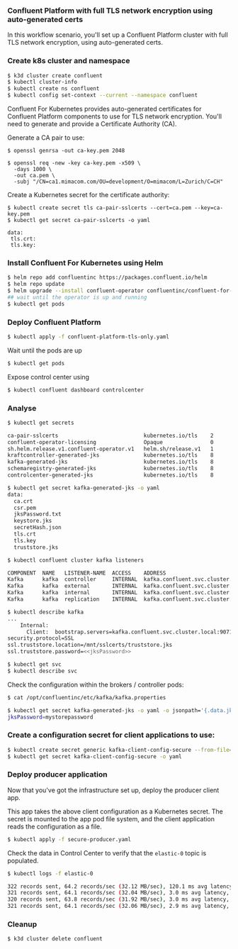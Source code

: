 ### Confluent Platform with full TLS network encryption using auto-generated certs

In this workflow scenario, you'll set up a Confluent Platform cluster with
full TLS network encryption, using auto-generated certs.

### Create k8s cluster and namespace

```bash
$ k3d cluster create confluent
$ kubectl cluster-info
$ kubectl create ns confluent
$ kubectl config set-context --current --namespace confluent
```

Confluent For Kubernetes provides auto-generated certificates for Confluent Platform
components to use for TLS network encryption. You'll need to generate and provide a
Certificate Authority (CA).

Generate a CA pair to use:

```
$ openssl genrsa -out ca-key.pem 2048

$ openssl req -new -key ca-key.pem -x509 \
  -days 1000 \
  -out ca.pem \
  -subj "/CN=ca1.mimacom.com/OU=development/O=mimacom/L=Zurich/C=CH"
```

Create a Kubernetes secret for the certificate authority:

```
$ kubectl create secret tls ca-pair-sslcerts --cert=ca.pem --key=ca-key.pem
$ kubectl get secret ca-pair-sslcerts -o yaml

data:
 tls.crt:
 tls.key:
```



### Install Confluent For Kubernetes using Helm

```bash
$ helm repo add confluentinc https://packages.confluent.io/helm
$ helm repo update
$ helm upgrade --install confluent-operator confluentinc/confluent-for-kubernetes --set kRaftEnabled=true
## wait until the operator is up and running
$ kubectl get pods
```

### Deploy Confluent Platform

```bash
$ kubectl apply -f confluent-platform-tls-only.yaml
```

Wait until the pods are up

```bash
$ kubectl get pods
```

Expose control center using

```bash
$ kubectl confluent dashboard controlcenter
```

### Analyse

```bash
$ kubectl get secrets

ca-pair-sslcerts                           kubernetes.io/tls    2      57m
confluent-operator-licensing               Opaque               0      54m
sh.helm.release.v1.confluent-operator.v1   helm.sh/release.v1   1      54m
kraftcontroller-generated-jks              kubernetes.io/tls    8      30m
kafka-generated-jks                        kubernetes.io/tls    8      30m
schemaregistry-generated-jks               kubernetes.io/tls    8      26m
controlcenter-generated-jks                kubernetes.io/tls    8      6m7s
```

```bash
$ kubectl get secret kafka-generated-jks -o yaml
data:
  ca.crt
  csr.pem
  jksPassword.txt
  keystore.jks
  secretHash.json
  tls.crt
  tls.key
  truststore.jks
```

```bash
$ kubectl confluent cluster kafka listeners

COMPONENT  NAME   LISTENER-NAME  ACCESS    ADDRESS                                 TLS    AUTH  AUTHORIZATION
Kafka      kafka  controller     INTERNAL  kafka.confluent.svc.cluster.local:9074  true
Kafka      kafka  external       INTERNAL  kafka.confluent.svc.cluster.local:9092  false
Kafka      kafka  internal       INTERNAL  kafka.confluent.svc.cluster.local:9071  true
Kafka      kafka  replication    INTERNAL  kafka.confluent.svc.cluster.local:9072  true
```

```bash 
$ kubectl describe kafka
...
    Internal:
      Client:  bootstrap.servers=kafka.confluent.svc.cluster.local:9071
security.protocol=SSL
ssl.truststore.location=/mnt/sslcerts/truststore.jks
ssl.truststore.password=<<jksPassword>>
```

```bash
$ kubectl get svc
$ kubectl describe svc
```

Check the configuration within the brokers / controller pods:

```bash
$ cat /opt/confluentinc/etc/kafka/kafka.properties
```

```bash
$ kubectl get secret kafka-generated-jks -o yaml -o jsonpath='{.data.jksPassword\.txt}' | base64 -d
jksPassword=mystorepassword
```

### Create a configuration secret for client applications to use:

```bash
$ kubectl create secret generic kafka-client-config-secure --from-file=kafka.properties
$ kubectl get secret kafka-client-config-secure -o yaml
```

### Deploy producer application

Now that you've got the infrastructure set up, deploy the producer client app.

This app takes the above client configuration as a Kubernetes secret. The secret
is mounted to the app pod file system, and the client application reads the
configuration as a file.

```bash
$ kubectl apply -f secure-producer.yaml
```

Check the data in Control Center to verify that the `elastic-0` topic is populated.

```bash
$ kubectl logs -f elastic-0

322 records sent, 64.2 records/sec (32.12 MB/sec), 120.1 ms avg latency, 791.0 ms max latency.
321 records sent, 64.1 records/sec (32.04 MB/sec), 3.0 ms avg latency, 30.0 ms max latency.
320 records sent, 63.8 records/sec (31.92 MB/sec), 3.0 ms avg latency, 38.0 ms max latency.
321 records sent, 64.1 records/sec (32.06 MB/sec), 2.9 ms avg latency, 33.0 ms max latency.
```

### Cleanup

```bash
$ k3d cluster delete confluent
```